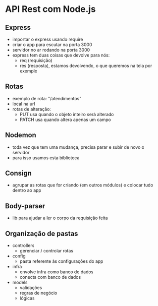 # API Rest com Node.js

## Express

- importar o express usando require
- criar o app para escutar na porta 3000
- servidor no ar rodando na porta 3000
- express tem duas coisas que devolve para nós:
    - req (requisição)
    - res (resposta), estamos devolvendo, o que queremos na tela por exemplo

## Rotas

- exemplo de rota: "/atendimentos"
- local na url 
- rotas de alteração:
    - PUT usa quando o objeto inteiro será alterado
    - PATCH usa quando altera apenas um campo

## Nodemon

- toda vez que tem uma mudança, precisa parar e subir de novo o servidor
- para isso usamos esta biblioteca

## Consign

- agrupar as rotas que for criando (em outros módulos) e colocar tudo dentro ao app

## Body-parser

- lib para ajudar a ler o corpo da requisição feita

## Organização de pastas

- controllers
    - gerenciar / controlar rotas
- config
    - pasta referente às configurações do app
- infra
    - envolve infra como banco de dados
    - conecta com banco de dados
- models
    - validações
    - regras de negócio
    - lógicas

